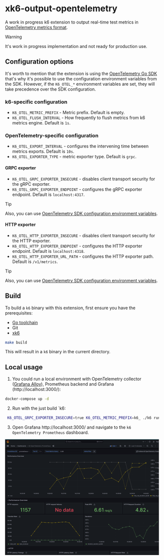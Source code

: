 # xk6-output-opentelemetry

A work in progress k6 extension to output real-time test metrics in [OpenTelemetry metrics format](https://opentelemetry.io/docs/specs/otel/metrics/).

> [!WARNING]  
> It's work in progress implementation and not ready for production use.

## Configuration options

It's worth to mention that the extension is using the [OpenTelemetry Go SDK](https://opentelemetry.io/docs/languages/go/getting-started/) that's why it's possible to use the configuration environment variables from the SDK. However, if the `K6_OTEL_*` environment variables are set, they will take precedence over the SDK configuration.

### k6-specific configuration

* `K6_OTEL_METRIC_PREFIX` - Metric prefix. Default is empty.
* `K6_OTEL_FLUSH_INTERVAL` - How frequently to flush metrics from k6 metrics engine. Default is `1s`.

### OpenTelemetry-specific configuration

* `K6_OTEL_EXPORT_INTERVAL` - configures the intervening time between metrics exports. Default is `10s`.
* `K6_OTEL_EXPORTER_TYPE` - metric exporter type. Default is `grpc`.

#### GRPC exporter

* `K6_OTEL_GRPC_EXPORTER_INSECURE` - disables client transport security for the gRPC exporter.
* `K6_OTEL_GRPC_EXPORTER_ENDPOINT` - configures the gRPC exporter endpoint. Default is `localhost:4317`.

> [!TIP]
> Also, you can use [OpenTelemetry SDK configuration environment variables](https://pkg.go.dev/go.opentelemetry.io/otel/exporters/otlp/otlpmetric/otlpmetricgrpc@v1.26.0).

#### HTTP exporter

* `K6_OTEL_HTTP_EXPORTER_INSECURE` - disables client transport security for the HTTP exporter.
* `K6_OTEL_HTTP_EXPORTER_ENDPOINT` - configures the HTTP exporter endpoint. Default is `localhost:4318`.
* `K6_OTEL_HTTP_EXPORTER_URL_PATH` - configures the HTTP exporter path. Default is `/v1/metrics`.

> [!TIP]
> Also, you can use [OpenTelemetry SDK configuration environment variables](https://pkg.go.dev/go.opentelemetry.io/otel/exporters/otlp/otlpmetric/otlpmetrichttp@v1.26.0).

## Build

To build a `k6` binary with this extension, first ensure you have the prerequisites:

- [Go toolchain](https://go101.org/article/go-toolchain.html)
- Git
- [xk6](https://github.com/grafana/xk6)

```bash
make build
```

This will result in a `k6` binary in the current directory.

## Local usage

1. You could run a local environment with OpenTelemetry collector ([Grafana Alloy](https://github.com/grafana/alloy)), Prometheus backend and Grafana (http://localhost:3000/):

```bash
docker-compose up -d
```

2. Run with the just build `k6:

```bash
 K6_OTEL_GRPC_EXPORTER_INSECURE=true K6_OTEL_METRIC_PREFIX=k6_ ./k6 run --tag testid=1 -o xk6-opentelemetry examples/script.js
 ```

3. Open Grafana http://localhost:3000/ and navigate to the `k6 OpenTelemetry Prometheus` dashboard.

![Demo k6's OpenTelemetry](./images/demo-dashboard.png)
